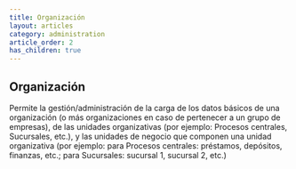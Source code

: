 ```yaml
---
title: Organización
layout: articles
category: administration
article_order: 2
has_children: true
---
```


## Organización

Permite la gestión/administración de la carga de los datos básicos de una organización (o más organizaciones en caso de pertenecer a un grupo de empresas), de las unidades organizativas (por ejemplo: Procesos centrales, Sucursales, etc.), y las unidades de negocio que componen una unidad organizativa (por ejemplo: para Procesos centrales: préstamos, depósitos, finanzas, etc.; para Sucursales: sucursal 1, sucursal 2, etc.)


